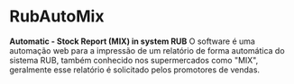 # RubAutoMix
**Automatic - Stock Report (MIX) in system RUB**  O software é uma automação web para a impressão de um relatório de forma automática do sistema RUB, também conhecido nos supermercados como "MIX", geralmente esse relatório é solicitado pelos promotores de vendas.
